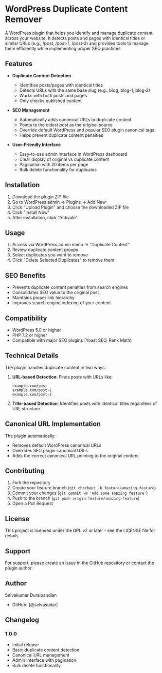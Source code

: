 # WordPress Duplicate Content Remover

A WordPress plugin that helps you identify and manage duplicate content across your website. It detects posts and pages with identical titles or similar URLs (e.g., /post, /post-1, /post-2) and provides tools to manage them efficiently while implementing proper SEO practices.

## Features

- **Duplicate Content Detection**
  - Identifies posts/pages with identical titles
  - Detects URLs with the same base slug (e.g., blog, blog-1, blog-2)
  - Works with both posts and pages
  - Only checks published content

- **SEO Management**
  - Automatically adds canonical URLs to duplicate content
  - Points to the oldest post as the original source
  - Override default WordPress and popular SEO plugin canonical tags
  - Helps prevent duplicate content penalties

- **User-Friendly Interface**
  - Easy-to-use admin interface in WordPress dashboard
  - Clear display of original vs duplicate content
  - Pagination with 20 items per page
  - Bulk delete functionality for duplicates

## Installation

1. Download the plugin ZIP file
2. Go to WordPress admin → Plugins → Add New
3. Click "Upload Plugin" and choose the downloaded ZIP file
4. Click "Install Now"
5. After installation, click "Activate"

## Usage

1. Access via WordPress admin menu → "Duplicate Content"
2. Review duplicate content groups
3. Select duplicates you want to remove
4. Click "Delete Selected Duplicates" to remove them

## SEO Benefits

- Prevents duplicate content penalties from search engines
- Consolidates SEO value to the original post
- Maintains proper link hierarchy
- Improves search engine indexing of your content

## Compatibility

- WordPress 5.0 or higher
- PHP 7.2 or higher
- Compatible with major SEO plugins (Yoast SEO, Rank Math)

## Technical Details

The plugin handles duplicate content in two ways:

1. **URL-based Detection**: Finds posts with URLs like:
   ```
   example.com/post
   example.com/post-1
   example.com/post-2
   ```

2. **Title-based Detection**: Identifies posts with identical titles regardless of URL structure

## Canonical URL Implementation

The plugin automatically:
- Removes default WordPress canonical URLs
- Overrides SEO plugin canonical URLs
- Adds the correct canonical URL pointing to the original content

## Contributing

1. Fork the repository
2. Create your feature branch (`git checkout -b feature/amazing-feature`)
3. Commit your changes (`git commit -m 'Add some amazing feature'`)
4. Push to the branch (`git push origin feature/amazing-feature`)
5. Open a Pull Request

## License

This project is licensed under the GPL v2 or later - see the LICENSE file for details.

## Support

For support, please create an issue in the GitHub repository or contact the plugin author.

## Author

Selvakumar Duraipandian
- GitHub: [@selvasudar]

## Changelog

### 1.0.0
- Initial release
- Basic duplicate content detection
- Canonical URL management
- Admin interface with pagination
- Bulk delete functionality